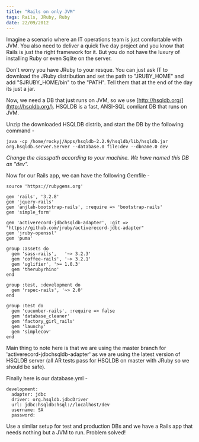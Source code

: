 ```yaml
--- 
title: "Rails on only JVM"
tags: Rails, JRuby, Ruby
date: 22/09/2012
---
```


Imagine a scenario where an IT operations team is just comfortable with JVM. You also need to deliver a quick five day project and you know that Rails is just the right framework for it. But you do not have the luxury of installing Ruby or even Sqlite on the server.

Don't worry you have JRuby to your resque. You can just ask IT to download the JRuby distribution and set the path to "JRUBY_HOME" and add "$JRUBY_HOME/bin" to the "PATH". Tell them that at the end of the day its just a jar.

Now, we need a DB that just runs on JVM, so we use [http://hsqldb.org/](http://hsqldb.org/). HSQLDB is a fast, ANSI-SQL comliant DB that runs on JVM.

Unzip the downloaded HSQLDB distrib, and start the DB by the following command - 

    java -cp /home/rockyj/Apps/hsqldb-2.2.9/hsqldb/lib/hsqldb.jar org.hsqldb.server.Server --database.0 file:dev --dbname.0 dev

*Change the classpath according to your machine. We have named this DB as "dev".*

Now for our Rails app, we can have the following Gemfile -

    source 'https://rubygems.org'

    gem 'rails', '3.2.8'
    gem 'jquery-rails'
    gem 'anjlab-bootstrap-rails', :require => 'bootstrap-rails'
    gem 'simple_form'

    gem 'activerecord-jdbchsqldb-adapter', :git => "https://github.com/jruby/activerecord-jdbc-adapter"
    gem 'jruby-openssl'
    gem 'puma'

    group :assets do
      gem 'sass-rails',   '~> 3.2.3'
      gem 'coffee-rails', '~> 3.2.1'
      gem 'uglifier', '>= 1.0.3'
      gem 'therubyrhino'
    end

    group :test, :development do
      gem 'rspec-rails', '~> 2.0'
    end

    group :test do
      gem 'cucumber-rails', :require => false
      gem 'database_cleaner'
      gem 'factory_girl_rails'
      gem 'launchy'
      gem 'simplecov'
    end

Main thing to note here is that we are using the master branch for 'activerecord-jdbchsqldb-adapter' as we are using the latest version of HSQLDB server (all AR tests pass for HSQLDB on master with JRuby so we should be safe).

Finally here is our database.yml -

    development:
      adapter: jdbc
      driver: org.hsqldb.jdbcDriver
      url: jdbc:hsqldb:hsql://localhost/dev
      username: SA
      password:

Use a similar setup for test and production DBs and we have a Rails app that needs nothing but a JVM to run. Problem solved!